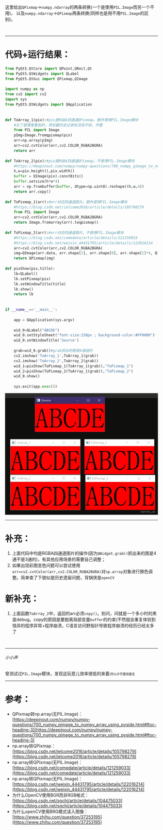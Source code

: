 这里给出``QPixmap``→``numpy.ndarray``的两条转换(一个是使用``PIL.Image``而另一个不用)，
以及``numpy.ndarray``→``QPixmap``两条转换(同样也是用不用``PIL.Image``的区别)。


<br>

***

# 代码+运行结果：
```python
from PyQt5.QtCore import QPoint,QRect,Qt
from PyQt5.QtWidgets import QLabel
from PyQt5.QtGui import QPixmap,QImage

import numpy as np
from cv2 import cv2
import sys
from PyQt5.QtWidgets import QApplication


def ToArray_1(pix):#pix是RGBA四通道QPixmap。额外使用PIL.Image模块
	#忘了是哪里看到的，然后翻历史记录死活找不到，作罢
    from PIL import Image
    pImg=Image.fromqpixmap(pix)
    arr=np.array(pImg)
    arr=cv2.cvtColor(arr,cv2.COLOR_RGBA2BGRA)
    return arr

def ToArray_2(pix):#pix是RGBA四通道QPixmap。不使用PIL.Image模块
    #https://deepinout.com/numpy/numpy-questions/700_numpy_qimage_to_numpy_array_using_pyside.html#ftoc-heading-3
    h,w=pix.height(),pix.width()
    buffer = QImage(pix).constBits()
    buffer.setsize(h*w*4)
    arr = np.frombuffer(buffer, dtype=np.uint8).reshape((h,w,4))
    return arr.copy()

def ToPixmap_1(arr):#arr对应四通道图片。额外使用PIL.Image模块
    #https://blog.csdn.net/ielcome2016/article/details/105798279
    from PIL import Image
    arr=cv2.cvtColor(arr,cv2.COLOR_RGBA2BGRA)
    return Image.fromarray(arr).toqpixmap()

def ToPixmap_2(arr):#arr对应四通道图片。不使用PIL.Image模块
    #https://blog.csdn.net/comedate/article/details/121259033
    #https://blog.csdn.net/weixin_44431795/article/details/122016214
    arr=cv2.cvtColor(arr,cv2.COLOR_RGBA2BGRA)
    img=QImage(arr.data, arr.shape[1], arr.shape[0], arr.shape[1]*4, QImage.Format_RGBA8888)
    return QPixmap(img)

def pixShow(pix,title):
    lb=QLabel()
    lb.setPixmap(pix)
    lb.setWindowTitle(title)
    lb.show()
    return lb


if __name__=='__main__':

    app = QApplication(sys.argv)

    wid_0=QLabel("ABCDE")
    wid_0.setStyleSheet("font-size:150px ; background-color:#FF0000")
    wid_0.setWindowTitle('Source')

    grab=wid_0.grab()#grab抓出的图是4通道的
    cv2.imshow('ToArray_1',ToArray_1(grab))
    cv2.imshow('ToArray_2',ToArray_2(grab))
    wid_1=pixShow(ToPixmap_1(ToArray_1(grab)),"ToPixmap_1")
    wid_2=pixShow(ToPixmap_2(ToArray_1(grab)),"ToPixmap_2")
    wid_0.show()

    sys.exit(app.exec())


```


![运行结果](./pict/1.png)
***


# 补充：
1. 上面代码中均是RGBA四通道图片的操作(因为``QWidget.grab()``抓出来的图是4通不是3通的)，有其他应用场景的需要自己调整；
2. 如果出现彩图变色问题可以尝试使用``arr=cv2.cvtColor(arr,cv2.COLOR_RGBA2BGRA)``对``np.array``对象进行换色调整。简单查了下貌似是历史遗留问题，背锅侠是``openCV``


# 新补充：
1. 上面函数``ToArray_2``中，返回的arr必须``copy()``。别问，问就是一个多小时的黑盒debug。copy的原因是要脱离局部变量``buffer``的约束(不然就会重复体验到怪异的程序异常+程序崩溃，C语言访问野指针导致程序崩溃的经历已经太多了


<br>

***
###### 小小声
曾测试过```PIL.Image```模块，发现这玩意儿效率很低的来着<font size=1>(所以才尽量绕着走</font>

***

# 参考：
- QPixmap转np.array(无PIL.Image)：[https://deepinout.com/numpy/numpy-questions/700_numpy_qimage_to_numpy_array_using_pyside.html#ftoc-heading-3](https://deepinout.com/numpy/numpy-questions/700_numpy_qimage_to_numpy_array_using_pyside.html#ftoc-heading-3)
- np.array转QPixmap：[https://blog.csdn.net/ielcome2016/article/details/105798279](https://blog.csdn.net/ielcome2016/article/details/105798279)
- np.array转QPixmap(无PIL.Image)：[https://blog.csdn.net/comedate/article/details/121259033](https://blog.csdn.net/comedate/article/details/121259033)
- np.array转QPixmap(无PIL.Image)：[https://blog.csdn.net/weixin_44431795/article/details/122016214](https://blog.csdn.net/weixin_44431795/article/details/122016214)
- 为什么OpenCV使用BGR而非RGB格式：[https://blog.csdn.net/sgchi/article/details/104475033](https://blog.csdn.net/sgchi/article/details/104475033)
- 为什么openCV使用BRG模式读入图像：[https://www.zhihu.com/question/37253195](https://www.zhihu.com/question/37253195)

